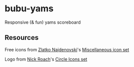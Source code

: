 # bubu-yams
Responsive (& fun) yams scoreboard

## Resources

Free icons from [Zlatko Najdenovski](https://www.iconfinder.com/zlaten)'s [Miscellaneous icon set](https://www.iconfinder.com/iconsets/miscellaneous-12)

Logo from [Nick Roach](http://www.elegantthemes.com/)'s [Circle Icons set](https://www.iconfinder.com/iconsets/circle-icons-1)
